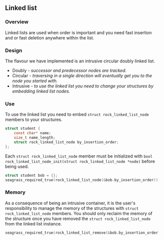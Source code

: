 ## Linked list

### Overview
Linked lists are used when order is important and you need fast insertion 
and or fast deletion anywhere within the list.

### Design
The flavour we have implemented is an intrusive circular doubly linked list.
* Doubly - _successor and predecessor nodes are tracked._
* Circular - _traversing in a single direction will eventually get you to the
  node you started with._
* Intrusive - _to use the linked list you need to change your structures by 
  embedding linked list nodes._

### Use

To use the linked list you need to embed ``struct rock_linked_list_node`` 
members to your structures.

```c
struct student {
    const char* name;
    size_t name_length;
    struct rock_linked_list_node by_insertion_order;
};
```

Each ``struct rock_linked_list_node`` member must be initialized with ``bool
rock_linked_list_node_init(struct rock_linked_list_node *node)`` before 
being used.

```c
struct student bob = {};
seagrass_required_true(rock_linked_list_node(&bob.by_insertion_order));
```

### Memory

As a consequence of being an intrusive container, it is the user's
responsibility to manage the memory of the structures with ``struct
rock_linked_list_node`` members. You should only reclaim the memory of
the structure once you have removed the ``struct rock_linked_list_node`` 
from the linked list instance.

```c
seagrass_required_true(rock_linked_list_remove(&bob.by_insertion_order));
```

